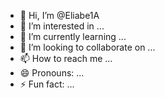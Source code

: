 - 👋 Hi, I’m @Eliabe1A
- 👀 I’m interested in ...
- 🌱 I’m currently learning ...
- 💞️ I’m looking to collaborate on ...
- 📫 How to reach me ...
- 😄 Pronouns: ...
- ⚡ Fun fact: ...

<!---
Eliabe1A/Eliabe1A is a ✨ special ✨ repository because its `README.md` (this file) appears on your GitHub profile.
You can click the Preview link to take a look at your changes.
--->
